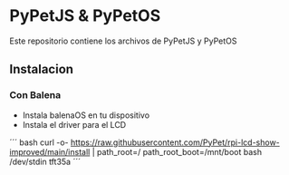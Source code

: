 # PyPetJS & PyPetOS

Este repositorio contiene los archivos de PyPetJS y PyPetOS

## Instalacion

### Con Balena

- Instala balenaOS en tu dispositivo
- Instala el driver para el LCD

´´´ bash curl -o-
https://raw.githubusercontent.com/PyPet/rpi-lcd-show-improved/main/install |
path_root=/ path_root_boot=/mnt/boot bash /dev/stdin tft35a ´´´
